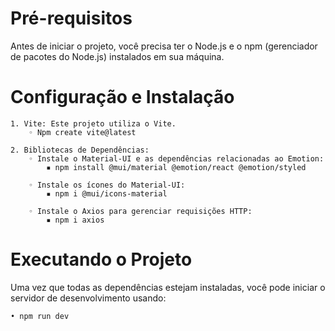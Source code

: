 # Pré-requisitos
Antes de iniciar o projeto, você precisa ter o Node.js e o npm (gerenciador de pacotes do Node.js) instalados em sua máquina.

# Configuração e Instalação
    1. Vite: Este projeto utiliza o Vite.
        ◦ Npm create vite@latest
          
    2. Bibliotecas de Dependências:
        ◦ Instale o Material-UI e as dependências relacionadas ao Emotion:
            ▪ npm install @mui/material @emotion/react @emotion/styled
          
        ◦ Instale os ícones do Material-UI:
            ▪ npm i @mui/icons-material
              
        ◦ Instale o Axios para gerenciar requisições HTTP:
            ▪ npm i axios
# Executando o Projeto
Uma vez que todas as dependências estejam instaladas, você pode iniciar o servidor de desenvolvimento usando:

    • npm run dev